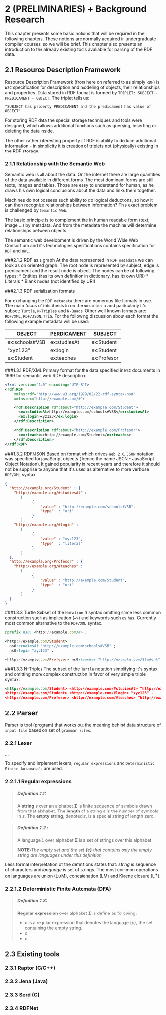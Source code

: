 # 2 (PRELIMINARIES) + Background Research

This chapter presents some basic notions that will be required in the following chapters. These notions are normally acquired in undergraduate compiler courses, so we will be brief. This chapter also presents an introduction to the already existing tools avaliable for parsing of the RDF data.

## 2.1 Resource Description Framework

Resource Description Framework (from here on referred to as simply `RDF`) is `W3C` 
specification for description and modeling of objects, their relationships and 
properties. Data stored in RDF format is formed by 
`TRIPLET: SUBJECT - PREDICAMENT - OBJECT`. The triplet tells us:

    "SUBJECT has property PREDICAMENT and the predicament has value of OBJECT"

For storing RDF data the special storage techniques and tools were designed, which 
allows additional functions such as querying, inserting or deleting the data inside. 

The other rather interesting property of RDF is ability to deduce additional 
information - in simplicity it is creation of triplets not (physically) existing 
in the RDF storage.

### 2.1.1	Relationship with the Semantic Web

Semantic web is all about the data. On the internet there are large quantities of the 
data available in different forms. The most dominant forms are still texts, images 
and tables. Those are easy to understand for human, as he draws his own logical 
conclusions about the data and links them together.

Machines do not possess such ability to do logical deductions, so how it can then 
recognize relationships between information? This exact problem is challenged
by `Semantic Web`. 

The basic principle is to complement the in human readable form (text, image ...) 
by metadata. And from the metadata the machine will determine relationships 
between objects. 

The semantic web development is driven by the World Wide Web Consortium
and it's technologies specifications contains specification for `RDF` and `OWL`.

###2.1.2		RDF as a graph
At the data represented in `RDF metadata` we can look as on oriented graph. 
The root node is represented by subject, edge is predicament and the result 
node is object.
The nodes can be of following types:
    * Entities (has its own definition in dictionary, has its own URI)
    * Literals
    * Blank nodes (not identified by URI)

###2.1.3		RDF serialization formats

For exchanging the `RDF metadata` there are numerous file formats in use. The main 
focus of this thesis in on the  `Notation 3` and particularly it's subset: `Turtle`, 
`N-Triples` and `N-Quads`. Other well known formats are: `RDF/XML`, `RDF/JSON`, `TriG`. 
For the following discussion about each format the following example metadata will be used:

| OBJECT | PERDICAMENT | SUBJECT |
| --- | --- | --- |
|ex:schools#VSB	|ex:studiesAt |	ex:Student |
|"xyz123" |	ex:login | ex:Student |
| ex:Student | ex:teaches | ex:Profesor |

###1.3.1 RDF/XML
Primary format for the data specified in `W3C` documents in 1999 for semantic web RDF description.
```xml
<?xml version="1.0" encoding="UTF-8"?>
<rdf:RDF
	xmlns:rdf="http://www.w3.org/1999/02/22-rdf-syntax-ns#"
	xmlns:ex="http://example.com/#">

	<rdf:Description rdf:about="http://example.com/Student">
      <ex:studiesAt>http://example.com/schools#VSB</ex:studiesAt>
      <ex:login>xyz123</ex:login>
	</rdf:Description>

	<rdf:Description rdf:about="http://example.com/Profesor">
      <ex:teaches>http://example.com/Student</ex:teaches>
	</rdf:Description>
</rdf:RDF>
```

###1.3.2 RDF/JSON
Based on format which drives `Web 2.0`. `JSON` notation was specified for javaScript
objects ( hence the name JSON - JavaScript Object Notation). It gained popularity in 
recent years and therefore it should not be supprise to anyone that it's used 
as alternative to more verbose `RDF/XML` syntax

```json
{
  "http://example.org/Student" : {
    "http://example.org/#studiesAt" : 
       [ 
            {  
                "value" : "http://example.com/schools#VSB", 
                "type"  : "uri"
            } 
       ],
    "http://example.org/#login" : 
       [ 
            {   
                "value" : "xyz123", 
                "type"  : "literal" 
            }
       ] 
  },
  "http://example.org/Profesor" : {
    "http://example.org/#teaches" : 
       [ 
            {  
                "value" : "http://example.com/Student", 
                "type"  : "uri" 
            } 
       ] 
  }
}
```

###1.3.3 Turtle
Subset of the `Notation 3` syntax omitting some less common construction such as 
implication (`=>`) and keywords such as `has`. Currently most common alternative to 
the `RDF/XML` syntax.

```ruby
@prefix ns0: <http://example.com/#> .

<http://example.com/Student>
  ns0:studiesAt "http://example.com/schools#VSB" ;
  ns0:login "xyz123" .

<http://example.com/Profesor> ns0:teaches "http://example.com/Student" .
```

###1.3.3 N-Triples
The subset of the `Turtle` notation simplifying it's syntax and omitting more complex 
construction in favor of very simple triple syntax.

```xml
<http://example.com/Student> <http://example.com/#studiesAt> "http://example.com/schools#VSB" .
<http://example.com/Student> <http://example.com/#login> "xyz123" .
<http://example.com/Profesor> <http://example.com/#teaches> "http://example.com/Student" .
```


## 2.2 Parser

Parser is tool (program) that works out the meaning behind data structure of `input file` based on set of `grammar rules`.

### 2.2.1 Lexer

...

To specify and implement lexers, `regular expressions` and `Deterministic Finite Autamata's` are used. 

### 2.2.1.1 Regular expressions

> ##### Definition 2.1:
> A **string** *s* over an alphabet **Σ** is finite sequence of symbols drawn from that alphabet. The **length** of a string s is the number of symbols in *s*. The **empty string**, denoted *ε*, is a special string of length zero.


> ##### Definition 2.2 :
>  A language *L* over alphabet **Σ** is a set of strings over this alphabet.
> 
> **NOTE:**_The empty set and the set **{ε}** that contains only the empty string are languages under this definition_

Less formal interpretation of the definitions states that: *string* is sequence of characters and *language* is set of strings. The most common operations on languages are union (L∪M), concatenation (LM) and Kleene closure (L<sup>∗</sup>).


### 2.2.1.2 Deterministic Finite Automata (DFA)

> ##### Definition 2.3:
> **Regular expression** over alphabet **Σ** is define as following:
> 	* ε is a regular expression that denotes the language {ε}, the set containing theempty string.
> 	* d
>	* c



## 2.3 Existing tools

### 2.3.1 Raptor (C/C++)

### 2.3.2 Jena (Java)

### 2.3.3 Serd (C)

### 2.3.4 RDFNet


